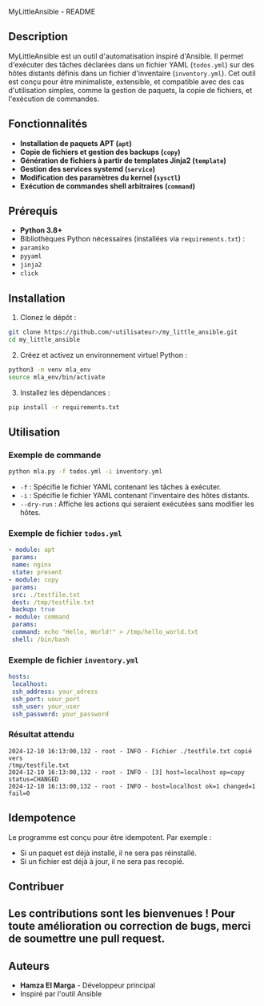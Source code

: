 MyLittleAnsible - README
## Description
MyLittleAnsible est un outil d'automatisation inspiré d'Ansible. Il permet
d'exécuter des tâches déclarées dans un fichier YAML (`todos.yml`) sur des
hôtes distants définis dans un fichier d'inventaire (`inventory.yml`).
Cet outil est conçu pour être minimaliste, extensible, et compatible avec des
cas d'utilisation simples, comme la gestion de paquets, la copie de fichiers, et
l'exécution de commandes.
## Fonctionnalités
- **Installation de paquets APT (`apt`)**
- **Copie de fichiers et gestion des backups (`copy`)**
- **Génération de fichiers à partir de templates Jinja2 (`template`)**
- **Gestion des services systemd (`service`)**
- **Modification des paramètres du kernel (`sysctl`)**
- **Exécution de commandes shell arbitraires (`command`)**
## Prérequis
- **Python 3.8+**
- Bibliothèques Python nécessaires (installées via `requirements.txt`) :
 - `paramiko`
 - `pyyaml`
 - `jinja2`
 - `click`
## Installation
1. Clonez le dépôt :
 ```bash
 git clone https://github.com/<utilisateur>/my_little_ansible.git
 cd my_little_ansible
 ```
2. Créez et activez un environnement virtuel Python :
 ```bash
 python3 -m venv mla_env
 source mla_env/bin/activate
 ```
3. Installez les dépendances :
 ```bash
 pip install -r requirements.txt
 ```
## Utilisation
### Exemple de commande
```bash
python mla.py -f todos.yml -i inventory.yml
```
- `-f` : Spécifie le fichier YAML contenant les tâches à exécuter.
- `-i` : Spécifie le fichier YAML contenant l'inventaire des hôtes distants.
- `--dry-run` : Affiche les actions qui seraient exécutées sans modifier les hôtes.
### Exemple de fichier `todos.yml`
```yaml
- module: apt
 params:
 name: nginx
 state: present
- module: copy
 params:
 src: ./testfile.txt
 dest: /tmp/testfile.txt
 backup: true
- module: command
 params:
 command: echo "Hello, World!" > /tmp/hello_world.txt
 shell: /bin/bash
```
### Exemple de fichier `inventory.yml`
```yaml
hosts:
 localhost:
 ssh_address: your_adress
 ssh_port: uour_port
 ssh_user: your_user
 ssh_password: your_password
```
### Résultat attendu
```plaintext
2024-12-10 16:13:00,132 - root - INFO - Fichier ./testfile.txt copié vers
/tmp/testfile.txt
2024-12-10 16:13:00,132 - root - INFO - [3] host=localhost op=copy
status=CHANGED
2024-12-10 16:13:00,132 - root - INFO - host=localhost ok=1 changed=1 fail=0
```
## Idempotence
Le programme est conçu pour être idempotent. Par exemple :
- Si un paquet est déjà installé, il ne sera pas réinstallé.
- Si un fichier est déjà à jour, il ne sera pas recopié.
## Contribuer
Les contributions sont les bienvenues ! Pour toute amélioration ou correction
de bugs, merci de soumettre une **pull request**.
---
## Auteurs
- **Hamza El Marga** - Développeur principal
- Inspiré par l'outil Ansible
